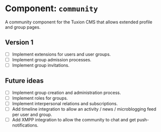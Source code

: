 # Component: `community`

A community component for the Tuxion CMS that allows extended profile and group pages.


## Version 1

- [ ] Implement extensions for users and user groups.
- [ ] Implement group admission processes.
- [ ] Implement group invitations.

## Future ideas

- [ ] Implement group creation and administration process.
- [ ] Implement roles for groups.
- [ ] Implement interpersonal relations and subscriptions.
- [ ] Add timeline integration to allow an activity / news / microblogging feed per user and group.
- [ ] Add XMPP integration to allow the community to chat and get push-notifications.
